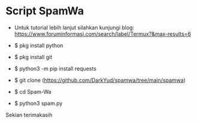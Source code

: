 # Script SpamWa

- Untuk tutorial lebih lanjut silahkan kunjungi blog: https://www.foruminformasi.com/search/label/Termux?&max-results=6

- $ pkg install python
- $ pkg install git
- $ python3 -m pip install requests
- $ git clone (https://github.com/DarkYud/spamwa/tree/main/spamwa)
- $ cd Spam-Wa
- $ python3 spam.py

Sekian terimakasih

